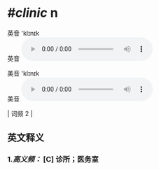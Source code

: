 # ***\#clinic*** n
英音 'klɪnɪk  
英音
<audio src="./media/clinic-B.aac" controls="controls"></audio>

美音 'klɪnɪk  
美音
<audio src="./media/clinic.aac" controls="controls"></audio>



| 词频 2 |  

英文释义
---
### 1.*高义频：* **[C] 诊所；医务室**  


